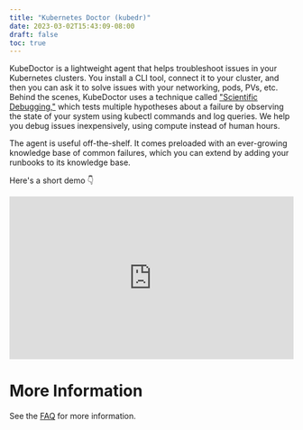 ```yaml
---
title: "Kubernetes Doctor (kubedr)"
date: 2023-03-02T15:43:09-08:00
draft: false
toc: true
---
```


KubeDoctor is a lightweight agent that helps troubleshoot issues in your Kubernetes clusters. You install a CLI tool, connect it to your cluster, and then you can ask it to solve issues with your networking, pods, PVs, etc. Behind the scenes, KubeDoctor uses a technique called ["Scientific Debugging,"](https://arxiv.org/abs/2304.02195) which tests multiple hypotheses about a failure by observing the state of your system using kubectl commands and log queries. We help you debug issues inexpensively, using compute instead of human hours.

The agent is useful off-the-shelf. It comes preloaded with an ever-growing knowledge base of common failures, which you can extend by adding your runbooks to its knowledge base.

Here's a short demo 👇

<div style="position: relative; padding-bottom: 57.324840764331206%; height: 0;"><iframe src="https://www.loom.com/embed/0af9c20dd8494791adbadf4ef5f485b5" frameborder="0" webkitallowfullscreen mozallowfullscreen allowfullscreen style="position: absolute; top: 0; left: 0; width: 100%; height: 100%;"></iframe></div>

<div style="text-align: left">

# More Information

See the [FAQ](/faq) for more information.


</div>